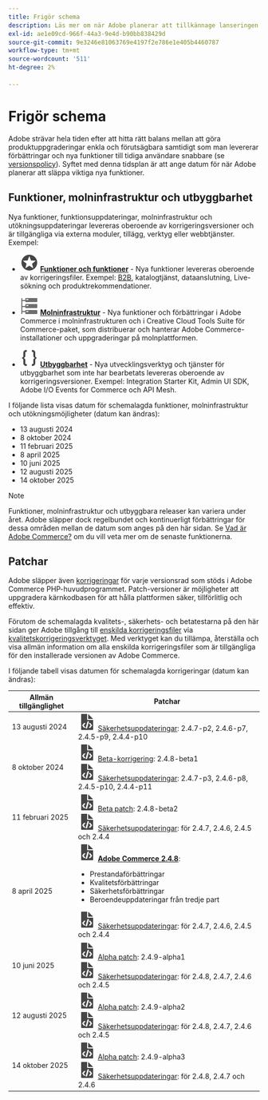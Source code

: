 ```yaml
---
title: Frigör schema
description: Läs mer om när Adobe planerar att tillkännage lanseringen av nya funktioner i Adobe Commerce.
exl-id: ae1e09cd-966f-44a3-9e4d-b90bb838429d
source-git-commit: 9e3246e81063769e4197f2e786e1e405b4460787
workflow-type: tm+mt
source-wordcount: '511'
ht-degree: 2%

---
```



# Frigör schema

Adobe strävar hela tiden efter att hitta rätt balans mellan att göra produktuppgraderingar enkla och förutsägbara samtidigt som man levererar förbättringar och nya funktioner till tidiga användare snabbare (se [versionspolicy](versioning-policy.md)). Syftet med denna tidsplan är att ange datum för när Adobe planerar att släppa viktiga nya funktioner.

## Funktioner, molninfrastruktur och utbyggbarhet

Nya funktioner, funktionsuppdateringar, molninfrastruktur och utökningsuppdateringar levereras oberoende av korrigeringsversioner och är tillgängliga via externa moduler, tillägg, verktyg eller webbtjänster. Exempel:

- ![Funktionsikon](../assets/icons/feature.svg) [**Funktioner och funktioner**](https://experienceleague.adobe.com/en/docs/commerce/user-guides/release-information/release-notes-all) - Nya funktioner levereras oberoende av korrigeringsfiler. Exempel: [B2B](https://experienceleague.adobe.com/en/docs/commerce-admin/b2b/release-notes), katalogtjänst, dataanslutning, Live-sökning och produktrekommendationer.

- ![Infrastrukturikon](../assets/icons/servers.svg) [**Molninfrastruktur**](https://experienceleague.adobe.com/en/docs/commerce-cloud-service/user-guide/release-notes/cloud-tools-suite) - Nya funktioner och förbättringar i Adobe Commerce i molninfrastrukturen och i Creative Cloud Tools Suite för Commerce-paket, som distribuerar och hanterar Adobe Commerce-installationer och uppgraderingar på molnplattformen.

- ![Ikon för utbyggbarhet](../assets/icons/brackets.svg) [**Utbyggbarhet**](https://developer.adobe.com/commerce/extensibility/) - Nya utvecklingsverktyg och tjänster för utbyggbarhet som inte har bearbetats levereras oberoende av korrigeringsversioner. Exempel: Integration Starter Kit, Admin UI SDK, Adobe I/O Events for Commerce och API Mesh.

I följande lista visas datum för schemalagda funktioner, molninfrastruktur och utökningsmöjligheter (datum kan ändras):

- 13 augusti 2024
- 8 oktober 2024
- 11 februari 2025
- 8 april 2025
- 10 juni 2025
- 12 augusti 2025
- 14 oktober 2025

>[!NOTE]
>
>Funktioner, molninfrastruktur och utbyggbara releaser kan variera under året. Adobe släpper dock regelbundet och kontinuerligt förbättringar för dessa områden mellan de datum som anges på den här sidan. Se [Vad är Adobe Commerce?](https://experienceleague.adobe.com/en/docs/commerce-admin/start/about) om du vill veta mer om de senaste funktionerna.

## Patchar

Adobe släpper även [korrigeringar](versioning-policy.md#patch-release) för varje versionsrad som stöds i Adobe Commerce PHP-huvudprogrammet. Patch-versioner är möjligheter att uppgradera kärnkodbasen för att hålla plattformen säker, tillförlitlig och effektiv.

Förutom de schemalagda kvalitets-, säkerhets- och betatestarna på den här sidan ger Adobe tillgång till [enskilda korrigeringsfiler](versioning-policy.md#individual-patch) via [kvalitetskorrigeringsverktyget](../tools/quality-patches-tool/usage.md). Med verktyget kan du tillämpa, återställa och visa allmän information om alla enskilda korrigeringsfiler som är tillgängliga för den installerade versionen av Adobe Commerce.

I följande tabell visas datumen för schemalagda korrigeringar (datum kan ändras):

<table>
<thead>
  <tr>
    <th>Allmän tillgänglighet</th>
    <th>Patchar</th>
  </tr>
</thead>
<tbody>
  <tr>
  <tr>
    <td>13 augusti 2024</td>
    <td><img alt="Ikon för lagningsrelease" src="../assets/icons/file-code.svg"></img> <a href="release-notes/security/overview.md">Säkerhetsuppdateringar</a>: 2.4.7-p2, 2.4.6-p7, 2.4.5-p9, 2.4.4-p10</td>
  </tr>
  <tr>
    <td>8 oktober 2024</td>
    <td><img alt="Ikon för lagningsrelease" src="../assets/icons/file-code.svg"></img> <a href="versioning-policy.md#beta-patch-release">Beta-korrigering</a>: 2.4.8-beta1<br><img alt="Ikon för lagningsrelease" src="../assets/icons/file-code.svg"></img> <a href="release-notes/security/overview.md">Säkerhetsuppdateringar</a>: 2.4.7-p3, 2.4.6-p8, 2.4.5-p10, 2.4.4-p11</td>
  </tr>
  <tr>
    <td>11 februari 2025</td>
    <td><img alt="Ikon för lagningsrelease" src="../assets/icons/file-code.svg"></img> <a href="versioning-policy.md#beta-patch-release">Beta patch</a>: 2.4.8-beta2<br><img alt="Ikon för lagningsrelease" src="../assets/icons/file-code.svg"></img> <a href="release-notes/security/overview.md">Säkerhetsuppdateringar</a>: för 2.4.7, 2.4.6, 2.4.5 och 2.4.4</td>
  </tr>
  <tr>
    <tr>
    <td>8 april 2025</td>
    <td><img alt="Ikon för lagningsrelease" src="../assets/icons/file-code.svg"></img> <a href="release-notes/commerce/overview.md"><strong>Adobe Commerce 2.4.8</a></strong>:<ul><li>Prestandaförbättringar</li><li>Kvalitetsförbättringar</li><li>Säkerhetsförbättringar</li><li>Beroendeuppdateringar från tredje part</li></ul><img alt="Ikon för lagningsrelease" src="../assets/icons/file-code.svg"></img> <a href="release-notes/security/overview.md">Säkerhetsuppdateringar</a>: för 2.4.7, 2.4.6, 2.4.5 och 2.4.4</td>
  </tr>
  <tr>
    <td>10 juni 2025</td>
    <td><img alt="Ikon för lagningsrelease" src="../assets/icons/file-code.svg"></img> <a href="versioning-policy.md#alpha-patch-release">Alpha patch</a>: 2.4.9-alpha1<br><img alt="Ikon för lagningsrelease" src="../assets/icons/file-code.svg"></img> <a href="release-notes/security/overview.md">Säkerhetsuppdateringar</a>: för 2.4.8, 2.4.7, 2.4.6 och 2.4.5</td>
  </tr>
  <tr>
    <td>12 augusti 2025</td>
    <td><img alt="Ikon för lagningsrelease" src="../assets/icons/file-code.svg"></img> <a href="versioning-policy.md#alpha-patch-release">Alpha patch</a>: 2.4.9-alpha2<br><img alt="Ikon för lagningsrelease" src="../assets/icons/file-code.svg"></img> <a href="release-notes/security/overview.md">Säkerhetsuppdateringar</a>: för 2.4.8, 2.4.7, 2.4.6 och 2.4.5</td>
  </tr>
  <tr>
    <td>14 oktober 2025</td>
    <td><img alt="Ikon för lagningsrelease" src="../assets/icons/file-code.svg"></img> <a href="versioning-policy.md#alpha-patch-release">Alpha patch</a>: 2.4.9-alpha3<br><img alt="Ikon för lagningsrelease" src="../assets/icons/file-code.svg"></img> <a href="release-notes/security/overview.md">Säkerhetsuppdateringar</a>: för 2.4.8, 2.4.7 och 2.4.6</td>
  </tr>
</tbody>
</table>
